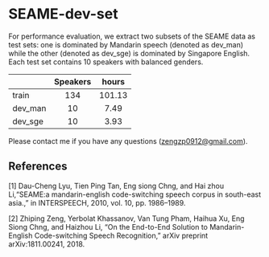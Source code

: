 # SEAME-dev-set

For performance evaluation, we extract two subsets of the SEAME data as test sets: one is dominated by Mandarin speech (denoted as dev_man) while the other (denoted as dev_sge) is dominated by Singapore English. Each test set contains 10 speakers with balanced genders.

|           | Speakers  | hours  |
|-----------|:----:|:----:|
| train | 134 | 101.13 |
| dev_man| 10 | 7.49 |
| dev_sge | 10 | 3.93  |

Please contact me if you have any questions (zengzp0912@gmail.com).

## References

[1] Dau-Cheng Lyu, Tien Ping Tan, Eng siong Chng, and Hai zhou Li,“SEAME:a mandarin-english code-switching speech corpus in south-east asia.,” in INTERSPEECH, 2010, vol. 10, pp. 1986–1989.

[2] Zhiping Zeng, Yerbolat Khassanov, Van Tung Pham, Haihua Xu, Eng Siong Chng, and Haizhou Li, “On the End-to-End Solution to Mandarin-English Code-switching Speech Recognition,” arXiv preprint arXiv:1811.00241, 2018.
